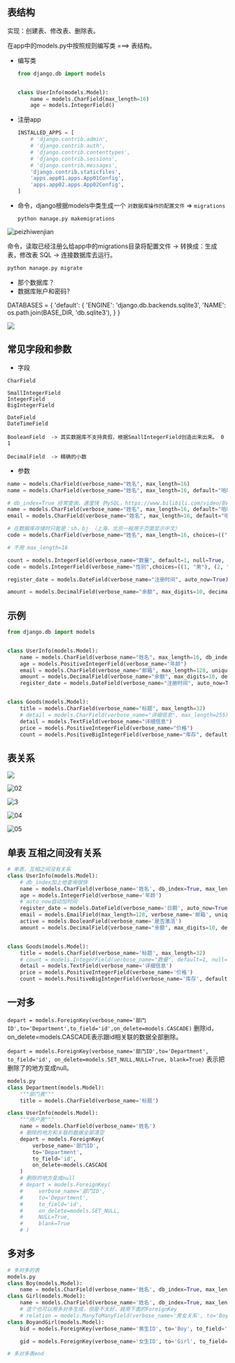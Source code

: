 ##  表结构

实现：创建表、修改表、删除表。

在app中的models.py中按照规则编写类    ===> 表结构。

- 编写类

  ```python
  from django.db import models
  
  
  class UserInfo(models.Model):
      name = models.CharField(max_length=16)
      age = models.IntegerField()
  ```

- 注册app

  ```python
  INSTALLED_APPS = [
      # 'django.contrib.admin',
      # 'django.contrib.auth',
      # 'django.contrib.contenttypes',
      # 'django.contrib.sessions',
      # 'django.contrib.messages',
      'django.contrib.staticfiles',
      'apps.app01.apps.App01Config',
      'apps.app02.apps.App02Config',
  ]
  ```

- 命令，django根据models中类生成一个 `对数据库操作的配置文件` => `migrations`

  ```
  python manage.py makemigrations
  ```

  

![peizhiwenjian](D:\我的git项目\hub\JS-notes\python\Django\assets\orm-jianbiao.png)

命令，读取已经注册么给app中的migrations目录将配置文件  -> 转换成：生成表，修改表 SQL -> 连接数据库去运行。

```python
python manage.py migrate
```

- 那个数据库？
- 数据库账户和密码?

DATABASES = {
    'default': {
        'ENGINE': 'django.db.backends.sqlite3',
        'NAME': os.path.join(BASE_DIR, 'db.sqlite3'),
    }
}

![](D:\我的git项目\hub\JS-notes\python\Django\assets\orm-shujuku.png)

## 常见字段和参数

- 字段

```
CharField

SmallIntegerField
IntegerField
BigIntegerField

DateField
DateTimeField

BooleanField  -> 其实数据库不支持真假，根据SmallIntegerField创造出来出来。 0  1

DecimalField  -> 精确的小数
```

- 参数

```python
name = models.CharField(verbose_name="姓名", max_length=16)
name = models.CharField(verbose_name="姓名", max_length=16, default="哈哈哈")

# db_index=True 经常查询，速度快（MySQL，https://www.bilibili.com/video/BV15R4y1b7y9）
name = models.CharField(verbose_name="姓名", max_length=16, default="哈哈哈", null=True, blank=True, db_index=True)
email = models.CharField(verbose_name="姓名", max_length=16, default="哈哈哈", null=True, blank=True, unique=True)

# 在数据库存储时只能是：sh、bj （上海、北京一般用于页面显示中文）
code = models.CharField(verbose_name="姓名", max_length=16, choices=(("sh", "上海"), ("bj", "北京")),default="sh")
```

```python
# 不用 max_length=16

count = models.IntegerField(verbose_name="数量", default=1, null=True, blank=True, unique=True)
code = models.IntegerField(verbose_name="性别",choices=((1, "男"), (2, "女")),default=1)
```

```python
register_date = models.DateField(verbose_name="注册时间", auto_now=True)
```

```python
amount = models.DecimalField(verbose_name="余额", max_digits=10, decimal_places=2)
```

## 示例

```python
from django.db import models


class UserInfo(models.Model):
    name = models.CharField(verbose_name="姓名", max_length=16, db_index=True)
    age = models.PositiveIntegerField(verbose_name="年龄")
    email = models.CharField(verbose_name="邮箱", max_length=128, unique=True)
    amount = models.DecimalField(verbose_name="余额", max_digits=10, decimal_places=2, default=0)
    register_date = models.DateField(verbose_name="注册时间", auto_now=True)


class Goods(models.Model):
    title = models.CharField(verbose_name="标题", max_length=32)
    # detail = models.CharField(verbose_name="详细信息", max_length=255)
    detail = models.TextField(verbose_name="详细信息")
    price = models.PositiveIntegerField(verbose_name="价格")
    count = models.PositiveBigIntegerField(verbose_name="库存", default=0)
```

 

## 表关系

![](D:\我的git项目\hub\JS-notes\python\Django\assets\biaoguanxi01.png)

![02](D:\我的git项目\hub\JS-notes\python\Django\assets\biaoguanxi02.png)

![3](D:\我的git项目\hub\JS-notes\python\Django\assets\biaoguanxi03.png)

![04](D:\我的git项目\hub\JS-notes\python\Django\assets\biaoguanxi04.png)

![05](D:\我的git项目\hub\JS-notes\python\Django\assets\biaoguuanxi05.png)

## 单表 互相之间没有关系
```python
# 单表，互相之间没有关系
class UserInfo(models.Model):
    # db_index加上他查询很快
    name = models.CharField(verbose_name='姓名', db_index=True, max_length=16, unique=True)
    age = models.IntegerField(verbose_name='年龄')
    # auto_now自动加时间
    register_date = models.DateField(verbose_name='日期', auto_now=True)
    email = models.EmailField(max_length=128, verbose_name='邮箱', unique=True)
    active = models.BooleanField(verbose_name='是否激活')
    amount = models.DecimalField(verbose_name="余额", max_digits=10, decimal_places=2, default=0)


class Goods(models.Model):
    title = models.CharField(verbose_name='标题', max_length=32)
    # count = models.IntegerField(verbose_name="数量", default=1, null=True, blank=True, unique=True)
    detail = models.TextField(verbose_name='详细信息')
    price = models.PositiveIntegerField(verbose_name='价格')
    count = models.PositiveBigIntegerField(verbose_name='库存', default=0)

```

## 一对多
`depart = models.ForeignKey(verbose_name='部门ID',to='Department',to_field='id',on_delete=models.CASCADE)`  删除id， on_delete=models.CASCADE表示跟id相关联的数据全部删除。

`depart = models.ForeignKey(verbose_name='部门ID',to='Department', to_field='id', on_delete=models.SET_NULL,NULL=True, blank=True)` 表示把删除了的地方变成null。

```python
models.py
class Department(models.Model):
    """部门表"""
    title = models.CharField(verbose_name='标题')

class UserInfo(models.Model):
    """用户表"""
    name = models.CharField(verbose_name='姓名')
    # 删除的地方和关联的数据全部清空
    depart = models.ForeignKey(
        verbose_name='部门ID',
        to='Department',
        to_field='id',
        on_delete=models.CASCADE
    )
    # 删除的地方变成null
    # depart = models.ForeignKey(
    #     verbose_name='部门ID',
    #     to='Department',
    #     to_field='id',
    #     on_delete=models.SET_NULL,
    #     NULL=True,
    #     blank=True
    # )

```


## 多对多
```python
# 多对多的表
models.py
class Boy(models.Model):
    name = models.CharField(verbose_name='姓名', db_index=True, max_length=16, unique=True)
class Girl(models.Model):
    name = models.CharField(verbose_name='姓名', db_index=True, max_length=16, unique=True)
    # 这个也可以用多对多生成，但是不太好，就用下面的ForeignKey
    # relation = models.ManyToManyField(verbose_name='男女关系', to='Boy')
class BoyandGirl(models.Model):
    bid = models.ForeignKey(verbose_name='男生ID', to='Boy', to_field='id', on_delete=models.CASCADE)

    gid = models.ForeignKey(verbose_name='女生ID', to='Girl', to_field='id', on_delete=models.CASCADE)

# 多对多表end
```